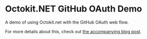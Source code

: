 Octokit.NET GitHub OAuth Demo
=============================

A demo of using Octokit.net with the GitHub OAuth web flow.

For more details about this, check out [the accompanying blog post](http://haacked.com/archive/2014/04/24/octokit-oauth/).
